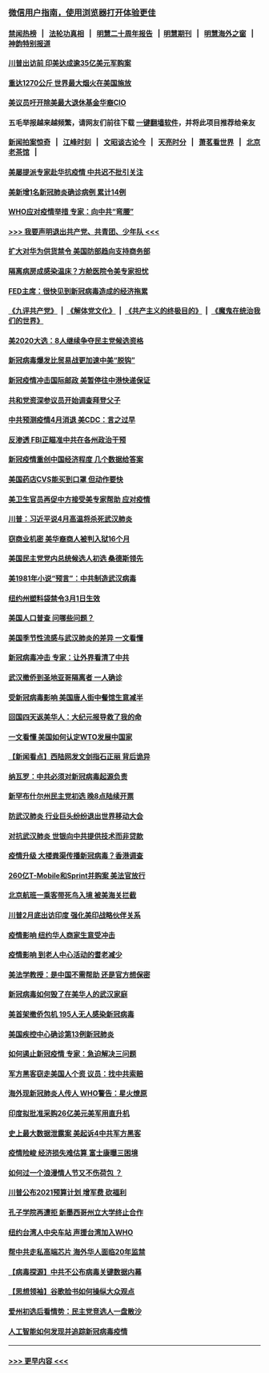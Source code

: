 ### [微信用户指南，使用浏览器打开体验更佳](https://github.com/gfw-breaker/banned-news1/blob/master/indexes/wechat-guide.md?t=0)
#### [禁闻热榜](热点新闻.md?t=0)  &nbsp;&nbsp;|&nbsp;&nbsp; [法轮功真相](https://github.com/gfw-breaker/truth/blob/master/README.md?t=0) &nbsp;&nbsp;|&nbsp;&nbsp; [明慧二十周年报告](https://github.com/gfw-breaker/mh-reports/blob/master/README.md?t=0) &nbsp;&nbsp;|&nbsp;&nbsp;[明慧期刊](https://github.com/gfw-breaker/mh-qikan) &nbsp;&nbsp;|&nbsp;&nbsp; [明慧海外之窗](https://github.com/gfw-breaker/mh-news/blob/master/README.md?t=0) &nbsp;&nbsp;|&nbsp;&nbsp; [神韵特别报道](https://github.com/gfw-breaker/mh-news/blob/master/shenyun.md?t=0)
#### [川普出访前 印美达成逾35亿美元军购案](../pages/nsc412/n11865444.md?t=02131711) 
#### [重达1270公斤 世界最大烟火在美国施放](../pages/nsc412/n11865198.md?t=02131711) 
#### [美议员吁开除美最大退休基金华裔CIO](../pages/nsc412/n11865230.md?t=02131711) 
#### 五毛举报越来越频繁，请网友们前往下载 [一键翻墙软件](https://github.com/gfw-breaker/ssr-accounts)，并将此项目推荐给亲友
#### [新闻拍案惊奇](https://github.com/gfw-breaker/banned-news1/blob/master/pages/link4.md) &nbsp;&nbsp;|&nbsp;&nbsp; [江峰时刻](https://github.com/gfw-breaker/banned-news1/blob/master/pages/link4.md) &nbsp;&nbsp;|&nbsp;&nbsp; [文昭谈古论今](https://github.com/gfw-breaker/banned-news1/blob/master/pages/link4.md) &nbsp;&nbsp;|&nbsp;&nbsp; [天亮时分](https://github.com/gfw-breaker/banned-news1/blob/master/pages/link4.md) &nbsp;&nbsp;|&nbsp;&nbsp; [萧茗看世界](https://github.com/gfw-breaker/banned-news1/blob/master/pages/link4.md) &nbsp;&nbsp;|&nbsp;&nbsp; [北京老茶馆](https://github.com/gfw-breaker/banned-news1/blob/master/pages/link4.md) &nbsp;&nbsp;|&nbsp;&nbsp; 
#### [美屡提派专家赴华抗疫情 中共迟不批引关注](../pages/nsc412/n11864719.md?t=02131711) 
#### [美新增1名新冠肺炎确诊病例 累计14例](../pages/nsc412/n11864893.md?t=02131711) 
#### [WHO应对疫情举措 专家：向中共“弯腰”](../pages/nsc412/n11864727.md?t=02131711) 
#### [>>> 我要声明退出共产党、共青团、少年队 <<<](https://github.com/begood0513/goodnews/blob/master/quit/letter.md) 
#### [扩大对华为供货禁令 美国防部趋向支持商务部](../pages/nsc412/n11864773.md?t=02131711) 
#### [隔离病房成感染温床？方舱医院令美专家担忧](../pages/nsc412/n11864575.md?t=02131711) 
#### [FED主席：很快见到新冠病毒造成的经济拖累](../pages/nsc412/n11864507.md?t=02131711) 
#### [《九评共产党》](https://github.com/begood0513/9ping.md/blob/master/README.md) &nbsp;|&nbsp; [《解体党文化》](../../../../jtdwh.md/blob/master/README.md)  &nbsp;|&nbsp; [《共产主义的终极目的》](../../../../gczydzjmd.md/blob/master/README.md) &nbsp;|&nbsp; [《魔鬼在统治我们的世界》](../../../../mgztzwmdsj.md/blob/master/README.md) 
#### [美2020大选：8人继续争夺民主党候选资格](../pages/nsc412/n11864327.md?t=02131711) 
#### [新冠病毒爆发比贸易战更加速中美“脱钩”](../pages/nsc412/n11864470.md?t=02131711) 
#### [新冠疫情冲击国际邮政 美暂停往中港快递保证](../pages/nsc412/n11864207.md?t=02131711) 
#### [共和党资深参议员开始调查拜登父子](../pages/nsc412/n11863984.md?t=02131711) 
#### [中共预测疫情4月消退 美CDC：言之过早](../pages/nsc412/n11864310.md?t=02131711) 
#### [反渗透 FBI正瞄准中共在各州政治干预](../pages/nsc412/n11864300.md?t=02131711) 
#### [新冠疫情重创中国经济程度 几个数据给答案](../pages/nsc412/n11864203.md?t=02131711) 
#### [美国药店CVS能买到口罩 但动作要快](../pages/nsc412/n11862438.md?t=02131711) 
#### [美卫生官员再促中方接受美专家帮助 应对疫情](../pages/nsc412/n11864043.md?t=02131711) 
#### [川普：习近平说4月高温将杀死武汉肺炎](../pages/nsc412/n11860814.md?t=02131711) 
#### [窃商业机密 美华裔商人被判入狱16个月](../pages/nsc412/n11863911.md?t=02131711) 
#### [美国民主党党内总统候选人初选 桑德斯领先](../pages/nsc412/n11863475.md?t=02131711) 
#### [美1981年小说“预言”：中共制造武汉病毒](../pages/nsc412/n11863306.md?t=02131711) 
#### [纽约州塑料袋禁令3月1日生效](../pages/nsc412/n11862832.md?t=02131711) 
#### [美国人口普查  问哪些问题？](../pages/nsc412/n11862808.md?t=02131711) 
#### [美国季节性流感与武汉肺炎的差异 一文看懂](../pages/nsc412/n11862428.md?t=02131711) 
#### [新冠病毒冲击 专家：让外界看清了中共](../pages/nsc412/n11862280.md?t=02131711) 
#### [武汉撤侨到圣地亚哥隔离者 一人确诊](../pages/nsc412/n11862460.md?t=02131711) 
#### [受新冠病毒影响 美国唐人街中餐馆生意减半](../pages/nsc412/n11861940.md?t=02131711) 
#### [回国四天返美华人：大纪元报导救了我的命](../pages/nsc412/n11862181.md?t=02131711) 
#### [一文看懂 美国如何认定WTO发展中国家](../pages/nsc412/n11862051.md?t=02131711) 
#### [【新闻看点】西陆网发文剑指石正丽 背后诡异](../pages/nsc412/n11861792.md?t=02131711) 
#### [纳瓦罗：中共必须对新冠病毒起源负责](../pages/nsc412/n11861810.md?t=02131711) 
#### [新罕布什尔州民主党初选 晚8点陆续开票](../pages/nsc412/n11861872.md?t=02131711) 
#### [防武汉肺炎 行业巨头纷纷退出世界移动大会](../pages/nsc412/n11861795.md?t=02131711) 
#### [对抗武汉肺炎 世银向中共提供技术而非贷款](../pages/nsc412/n11861652.md?t=02131711) 
#### [疫情升级 大楼粪渠传播新冠病毒？香港调查](../pages/nsc412/n11861556.md?t=02131711) 
#### [260亿T-Mobile和Sprint并购案 美法官放行](../pages/nsc412/n11861511.md?t=02131711) 
#### [北京航班一乘客带死鸟入境 被美海关拦截](../pages/nsc412/n11861317.md?t=02131711) 
#### [川普2月底出访印度 强化美印战略伙伴关系](../pages/nsc412/n11860557.md?t=02131711) 
#### [疫情影响  纽约华人商家生意受冲击](../pages/nsc412/n11860284.md?t=02131711) 
#### [疫情影响  到老人中心活动的耆老减少](../pages/nsc412/n11860199.md?t=02131711) 
#### [美法学教授：是中国不需帮助 还是官方想保密](../pages/nsc412/n11859492.md?t=02131711) 
#### [新冠病毒如何毁了在美华人的武汉家庭](../pages/nsc412/n11859524.md?t=02131711) 
#### [美首架撤侨包机 195人无人感染新冠病毒](../pages/nsc412/n11859908.md?t=02131711) 
#### [美国疾控中心确诊第13例新冠肺炎](../pages/nsc412/n11859966.md?t=02131711) 
#### [如何遏止新冠疫情 专家：急迫解决三问题](../pages/nsc412/n11859685.md?t=02131711) 
#### [军方黑客窃走美国人个资 议员：找中共索赔](../pages/nsc412/n11859371.md?t=02131711) 
#### [海外现新冠肺炎人传人 WHO警告：星火燎原](../pages/nsc412/n11859252.md?t=02131711) 
#### [印度拟批准采购26亿美元美军用直升机](../pages/nsc412/n11859143.md?t=02131711) 
#### [史上最大数据泄露案 美起诉4中共军方黑客](../pages/nsc412/n11859115.md?t=02131711) 
#### [疫情险峻 经济损失难估算 富士康曝三困境](../pages/nsc412/n11859120.md?t=02131711) 
#### [如何过一个浪漫情人节又不伤荷包 ？](../pages/nsc412/n11858969.md?t=02131711) 
#### [川普公布2021预算计划 增军费 砍福利](../pages/nsc412/n11859012.md?t=02131711) 
#### [孔子学院再遭拒 新墨西哥州立大学终止合作](../pages/nsc412/n11858661.md?t=02131711) 
#### [纽约台湾人中央车站  声援台湾加入WHO](../pages/nsc412/n11857757.md?t=02131711) 
#### [帮中共走私高端芯片 海外华人面临20年监禁](../pages/nsc412/n11855016.md?t=02131711) 
#### [【病毒探源】中共不公布病毒关键数据内幕](../pages/nsc412/n11856584.md?t=02131711) 
#### [【思想领袖】谷歌脸书如何操纵大众观点](../pages/nsc412/n11680874.md?t=02131711) 
#### [爱州初选后看情势：民主党竞选人一盘散沙](../pages/nsc412/n11856557.md?t=02131711) 
#### [人工智能如何发现并追踪新冠病毒疫情](../pages/nsc412/n11856398.md?t=02131711) 

----
#### [ >>> 更早内容 <<< ](../indexes/nsc412-earlier.md)
